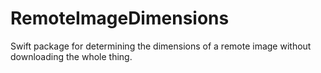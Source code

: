 # RemoteImageDimensions

Swift package for determining the dimensions of a remote image without downloading the whole thing.
